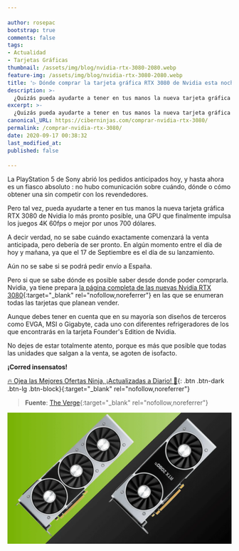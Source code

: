 ```yaml
---

author: rosepac
bootstrap: true
comments: false
tags:
- Actualidad
- Tarjetas Gráficas
thumbnail: /assets/img/blog/nvidia-rtx-3080-2080.webp
feature-img: /assets/img/blog/nvidia-rtx-3080-2080.webp
title: '▷ Dónde comprar la tarjeta gráfica RTX 3080 de Nvidia esta noche o mañana'
description: >-
  ¿Quizás pueda ayudarte a tener en tus manos la nueva tarjeta gráfica RTX 3080 de Nvidia, una tarjeta que finalmente impulsará los juegos 4K a 60 fps o mejor por alrededor de 700 dólares?
excerpt: >-
  ¿Quizás pueda ayudarte a tener en tus manos la nueva tarjeta gráfica RTX 3080 de Nvidia, una tarjeta que finalmente impulsará los juegos 4K a 60 fps o mejor por alrededor de 700 dólares?
canonical_URL: https://ciberninjas.com/comprar-nvidia-rtx-3080/
permalink: /comprar-nvidia-rtx-3080/
date: 2020-09-17 00:38:32
last_modified_at: 
published: false

---
```


La PlayStation 5 de Sony abrió los pedidos anticipados hoy, y hasta ahora es un fiasco absoluto : no hubo comunicación sobre cuándo, dónde o cómo obtener una sin competir con los revendedores.

Pero tal vez, pueda ayudarte a tener en tus manos la nueva tarjeta gráfica RTX 3080 de Nvidia lo más pronto posible, una GPU que finalmente impulsa los juegos 4K 60fps o mejor por unos 700 dólares.

A decir verdad, no se sabe cuándo exactamente comenzará la  venta anticipada, pero debería de ser pronto. En algún momento entre el día de hoy y mañana, ya que el 17 de Septiembre es el día de su lanzamiento.

Aún no se sabe si se podrá pedir envío a España.

Pero si que se sabe dónde es posible saber desde donde poder comprarla. Nvidia, ya tiene prepara [la página completa de las nuevas Nvidia RTX 3080](https://amzn.to/33Hs9TA){:target="_blank" rel="nofollow,noreferrer"} en las que se enumeran todas las tarjetas que planean vender.

Aunque debes tener en cuenta que en su mayoría son diseños de terceros como EVGA, MSI o Gigabyte, cada uno con diferentes refrigeradores de los que encontrarás en la tarjeta Founder's Edition de Nvidia.

<!-- Para conocer la tarjeta exacta que revisamos con su nuevo enfriador push / pull y su adaptador de corriente de 12 pines, es posible que también desee probar la propia Nvidia. -->

No dejes de estar totalmente atento, porque es más que posible que todas las unidades que salgan a la venta, se agoten de isofacto.

**¡Corred insensatos!**

[🔥 Ojea las Mejores Ofertas Ninja, ¡Actualizadas a Diario! 🎁](https://www.amazon.es/shop/cibercursos){: .btn .btn-dark .btn-lg .btn-block}{:target="_blank" rel="nofollow,noreferrer"}

> **Fuente**: [The Verge](https://www.theverge.com/){:target="_blank" rel="nofollow,noreferrer"}

![](/assets/img/blog/nvidia-rtx-3080-2080.webp "")